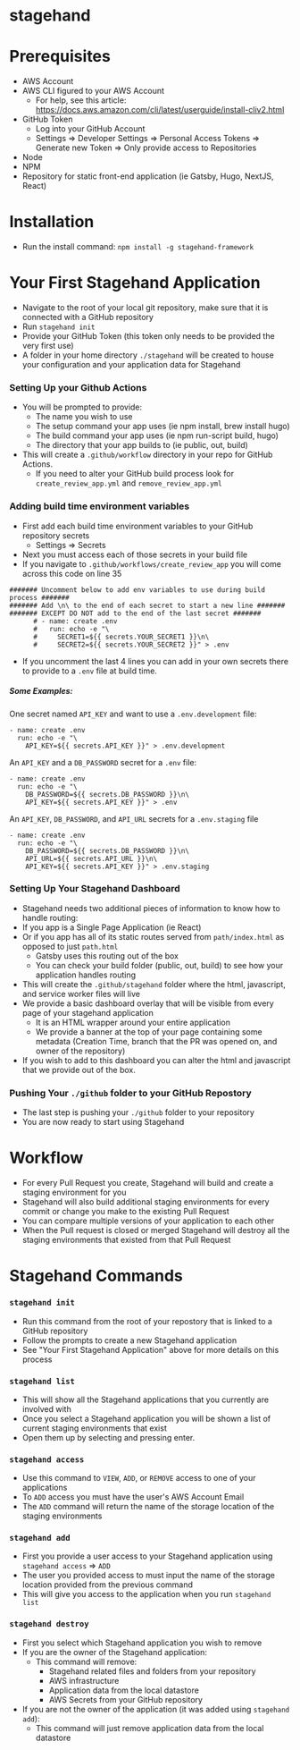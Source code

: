 # stagehand

# Prerequisites

- AWS Account
- AWS CLI figured to your AWS Account
  - For help, see this article: https://docs.aws.amazon.com/cli/latest/userguide/install-cliv2.html
- GitHub Token
  - Log into your GitHub Account
  - Settings => Developer Settings => Personal Access Tokens => Generate new Token => Only provide access to Repositories
- Node
- NPM
- Repository for static front-end application (ie Gatsby, Hugo, NextJS, React)


# Installation

- Run the install command: `npm install -g stagehand-framework`


# Your First Stagehand Application

- Navigate to the root of your local git repository, make sure that it is connected with a GitHub repository
- Run `stagehand init`
- Provide your GitHub Token (this token only needs to be provided the very first use)
- A folder in your home directory `./stagehand` will be created to house your configuration and your application data for Stagehand

### Setting Up your Github Actions

- You will be prompted to provide:
  - The name you wish to use
  - The setup command your app uses (ie npm install, brew install hugo)
  - The build command your app uses  (ie npm run-script build, hugo)
  - The directory that your app builds to (ie public, out, build)
- This will create a `.github/workflow` directory in your repo for GitHub Actions.
  - If you need to alter your GitHub build process look for `create_review_app.yml` and `remove_review_app.yml`

### Adding build time environment variables

- First add each build time environment variables to your GitHub repository secrets
  - Settings => Secrets
- Next you must access each of those secrets in your build file
- If you navigate to `.github/workflows/create_review_app` you will come across this code on line 35
```
####### Uncomment below to add env variables to use during build process #######
####### Add \n\ to the end of each secret to start a new line #######
####### EXCEPT DO NOT add to the end of the last secret #######
      # - name: create .env
      #   run: echo -e "\
      #     SECRET1=${{ secrets.YOUR_SECRET1 }}\n\
      #     SECRET2=${{ secrets.YOUR_SECRET2 }}" > .env
```
- If you uncomment the last 4 lines you can add in your own secrets there to provide to a `.env` file at build time.

##### _Some Examples:_

One secret named `API_KEY` and want to use a `.env.development` file:

```
- name: create .env
  run: echo -e "\
    API_KEY=${{ secrets.API_KEY }}" > .env.development
```

An `API_KEY` and a `DB_PASSWORD` secret for a `.env` file:

```
- name: create .env
  run: echo -e "\
    DB_PASSWORD=${{ secrets.DB_PASSWORD }}\n\
    API_KEY=${{ secrets.API_KEY }}" > .env
```

An `API_KEY`, `DB_PASSWORD`, and `API_URL` secrets for a `.env.staging` file

```
- name: create .env
  run: echo -e "\
    DB_PASSWORD=${{ secrets.DB_PASSWORD }}\n\
    API_URL=${{ secrets.API_URL }}\n\
    API_KEY=${{ secrets.API_KEY }}" > .env.staging
```

### Setting Up Your Stagehand Dashboard

- Stagehand needs two additional pieces of information to know how to handle routing:
- If you app is a Single Page Application (ie React)
- Or if you app has all of its static routes served from `path/index.html` as opposed to just `path.html`
  - Gatsby uses this routing out of the box
  - You can check your build folder (public, out, build) to see how your application handles routing
- This will create the `.github/stagehand` folder where the html, javascript, and service worker files will live
- We provide a basic dashboard overlay that will be visible from every page of your stagehand application
  - It is an HTML wrapper around your entire application
  - We provide a banner at the top of your page containing some metadata (Creation Time, branch that the PR was opened on, and owner of the repository)
- If you wish to add to this dashboard you can alter the html and javascript that we provide out of the box.


### Pushing Your `./github` folder to your GitHub Repostory

- The last step is pushing your `./github` folder to your repository
- You are now ready to start using Stagehand


# Workflow

- For every Pull Request you create, Stagehand will build and create a staging environment for you
- Stagehand will also build additional staging environments for every commit or change you make to the existing Pull Request
- You can compare multiple versions of your application to each other
- When the Pull request is closed or merged Stagehand will destroy all the staging environments that existed from that Pull Request


# Stagehand Commands

### `stagehand init`

- Run this command from the root of your repostory that is linked to a GitHub repository
- Follow the prompts to create a new Stagehand application
- See "Your First Stagehand Application" above for more details on this process

### `stagehand list`

- This will show all the Stagehand applications that you currently are involved with
- Once you select a Stagehand application you will be shown a list of current staging environments that exist
- Open them up by selecting and pressing enter.

### `stagehand access`

- Use this command to `VIEW`, `ADD`, or `REMOVE` access to one of your applications
- To `ADD` access you must have the user's AWS Account Email
- The `ADD` command will return the name of the storage location of the staging environments

### `stagehand add`

- First you provide a user access to your Stagehand application using `stagehand access` => `ADD`
- The user you provided access to must input the name of the storage location provided from the previous command
- This will give you access to the application when you run `stagehand list`

### `stagehand destroy`

- First you select which Stagehand application you wish to remove
- If you are the owner of the Stagehand application:
  - This command will remove:
    - Stagehand related files and folders from your repository
    - AWS infrastructure
    - Application data from the local datastore
    - AWS Secrets from your GitHub repository
- If you are not the owner of the application (it was added using `stagehand add`):
  - This command will just remove application data from the local datastore

